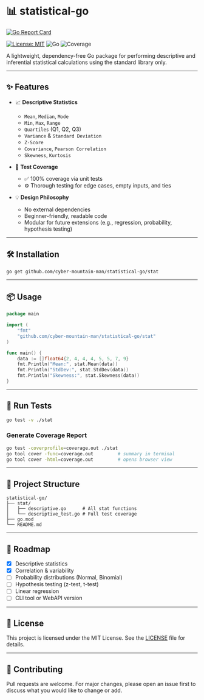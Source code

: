 # 📊 statistical-go

[![Go Report Card](https://goreportcard.com/badge/github.com/cyber-mountain-man/statistical-go?t=1)](https://goreportcard.com/report/github.com/cyber-mountain-man/statistical-go)

[![License: MIT](https://img.shields.io/badge/License-MIT-blue.svg)](LICENSE)
![Go](https://img.shields.io/badge/Go-1.21+-00ADD8.svg)
![Coverage](https://img.shields.io/badge/Coverage-100%25-brightgreen)

A lightweight, dependency-free Go package for performing descriptive and inferential statistical calculations using the standard library only.

---

## ✨ Features

- 📈 **Descriptive Statistics**
  - `Mean`, `Median`, `Mode`
  - `Min`, `Max`, `Range`
  - `Quartiles` (Q1, Q2, Q3)
  - `Variance` & `Standard Deviation`
  - `Z-Score`
  - `Covariance`, `Pearson Correlation`
  - `Skewness`, `Kurtosis`

- 🧪 **Test Coverage**
  - ✅ 100% coverage via unit tests
  - ⚙️ Thorough testing for edge cases, empty inputs, and ties

- 💡 **Design Philosophy**
  - No external dependencies
  - Beginner-friendly, readable code
  - Modular for future extensions (e.g., regression, probability, hypothesis testing)

---

## 🛠️ Installation

```bash
go get github.com/cyber-mountain-man/statistical-go/stat
````

---

## 📦 Usage

```go
package main

import (
	"fmt"
	"github.com/cyber-mountain-man/statistical-go/stat"
)

func main() {
	data := []float64{2, 4, 4, 4, 5, 5, 7, 9}
	fmt.Println("Mean:", stat.Mean(data))
	fmt.Println("StdDev:", stat.StdDev(data))
	fmt.Println("Skewness:", stat.Skewness(data))
}
```

---

## 🧪 Run Tests

```bash
go test -v ./stat
```

### Generate Coverage Report

```bash
go test -coverprofile=coverage.out ./stat
go tool cover -func=coverage.out         # summary in terminal
go tool cover -html=coverage.out         # opens browser view
```

---

## 📁 Project Structure

```
statistical-go/
├── stat/
│   ├── descriptive.go      # All stat functions
│   └── descriptive_test.go # Full test coverage
├── go.mod
└── README.md
```

---

## 📌 Roadmap

* [x] Descriptive statistics
* [x] Correlation & variability
* [ ] Probability distributions (Normal, Binomial)
* [ ] Hypothesis testing (z-test, t-test)
* [ ] Linear regression
* [ ] CLI tool or WebAPI version

---

## 📄 License

This project is licensed under the MIT License. See the [LICENSE](LICENSE) file for details.

---

## 🙌 Contributing

Pull requests are welcome. For major changes, please open an issue first to discuss what you would like to change or add.
